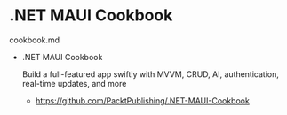 # .NET MAUI Cookbook

cookbook.md

*   .NET MAUI Cookbook

    Build a full-featured app swiftly with MVVM, CRUD, AI, authentication, real-time updates, and more

    *   https://github.com/PacktPublishing/.NET-MAUI-Cookbook



